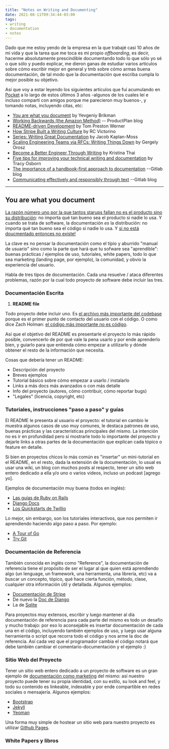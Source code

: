 ```yaml
---
title: "Notes on Writing and Documenting"
date: 2021-08-11T09:34:44-03:00
tags:
- writing
- documentation
- notes
---
```


Dado que me estoy yendo de la empresa en la que trabajé casi 10 años de mi vida y que la tarea que me toca es mi propio *offboarding*, es decir, hacerme absolutamente prescindible documentando todo lo que sólo yo sé o que sólo y puedo explicar, me dieron ganas de estudiar varios artículos sobre cómo escribir mejor en general y tmb sobre cómo armas buena documentación, de tal modo que la documentación que escriba cumpla lo mejor posible su objetivo.

Así que voy a estar leyendo los siguientes artículos que fuí acumulando en [Pocket](https://getpocket.com/) a lo largo de estos últimos 3 años -algunos de los cuales leí e incluso compartí con amigos porque me parecieron muy buenos-, y tomando notas, incluyendo citas, etc:


* [You are what you document](https://www.ybrikman.com/writing/2014/05/05/you-are-what-you-document/) by Yevgeniy Brikman
* [Working Backwards (the Amazon Method)](https://www.productplan.com/glossary/working-backward-amazon-method/) -- ProductPlan blog
* [README-driven Development](http://tom.preston-werner.com/2010/08/23/readme-driven-development.html) by Tom Preston Werner
* [How Stripe Built a Writing Culture](https://slab.com/blog/stripe-writing-culture/) by RC Victorino
* [Series: Writing Great Documentation](https://jacobian.org/series/great-documentation/) by Jacob Kaplan-Moss
* [Scaling Engineering Teams via RFCs: Writing Things Down](https://blog.pragmaticengineer.com/scaling-engineering-teams-via-writing-things-down-rfcs/) by Gergely Orosz
* [Become a Better Engineer Through Writing](https://academy.realm.io/posts/altconf-kristina-thai-better-engineer-through-writing/) by Kristina Thai
* [Five tips for improving your technical writing and documentation](https://medium.com/@tracymakes/five-tips-for-improving-your-technical-writing-and-documentation-47353723c8a7) by Tracy Osborn
* [The importance of a handbook-first approach to documentation](https://about.gitlab.com/company/culture/all-remote/handbook-first-documentation/) --Gitlab blog
* [Communicating effectively and responsibly through text](https://about.gitlab.com/company/culture/all-remote/effective-communication/) --Gitlab blog

---

## You are what you document

[La razón número uno por la que tantos starups fallan no es el producto sino su distribución](http://blakemasters.com/post/22405055017/peter-thiels-cs183-startup-class-9-notes-essay): no importa qué tan bueno sea el producto si nadie lo usa. Y cuando se trata de software, la documentación *es* la distribución: no importa qué tan bueno sea el código si nadie lo usa. Y [si no está doucmentado entonces no existe!](http://www.mikepope.com/blog/DisplayBlog.aspx?permalink=1680)

La clave es no pensar la documentación como el típio y aburrido "manual de usuario" sino como la parte que hará que tu sofware sea "aprendible": buenas prácticas / ejemplos de uso, tutoriales, white papers, todo lo que sea marketing (landing page, por ejemplo), la comunidad, y obvio la experiencia del usuario.

Habla de tres tipos de documentación. Cada una resuelve / ataca diferentes problemas, razón por la cual todo proyecto de software debe incluir las tres.

### Documentación Escrita

1. **README file**

Todo proyecto debe incluir uno. Es [el archivo más importante del codebase](http://tom.preston-werner.com/2010/08/23/readme-driven-development.html) porque es el primer punto de contacto del usuario con el código. O como dice Zach Holman: [el código más importante no es código](http://zachholman.com/posts/documentation/).

Así que el objetivo del README es presentarle el proyecto lo más rápido posible, convencerlo de por qué vale la pena usarlo y por ende aprenderlo bien, y guiarlo para que entienda cómo empezar a utilizarlo y dónde obtener el resto de la información que necesita.

Cosas que debería tener un README:

* Descripción del proyecto
* Breves ejemplos
* Tutorial básico sobre cómo empezar a usarlo / instalarlo
* Links a más docs más avanzados o con más detalle
* Info del proyecto (autores, cómo contribuir, cómo reportar bugs)
* "Legales" (licencia, copyright, etc)


### Tutoriales, instrucciones "paso a paso" y guías

El README le presenta al usuario el proyecto: el tutorial en cambio le muestra algunos casos de uso muy comunes, le
destaca patrones de uso, buenas prácticas y las características principales del mismo. La intención no es ir en
profundidad pero sí mostrarle todo lo importante del proyecto y dejarle links a otras partes de la documentación que
explican cada tópico o feature en detalle.

Si bien en proyectos chicos lo más común es "insertar" un mini-tutorial en el README, en el resto, dada la extensión de
la documentación, lo usual es usar una wiki, un blog con muchos posts al respecto, tener un sitio web entero dedicado a
ella y/o uno o varios videos, incluso un podcast [agrego yo].

Ejemplos de documentación muy buena (todos en inglés):

* [Las guías de Ruby on Rails](http://guides.rubyonrails.org/)
* [Django Docs](https://docs.djangoproject.com/en/3.2/)
* [Los Quickstarts de Twillio](https://www.twilio.com/docs/quickstart)

Lo mejor, sin embargo, son los tutoriales interactivos, que nos permiten ir aprendiendo haciendo algo paso a paso. Por
ejemplo:

* [A Tour of Go](https://tour.golang.org/welcome/1)
* [Try Git](https://try.github.io/)


### Documentación de Referencia

También conocida en inglés como "Reference", la documentación de referencia tiene el propósito de ser el lugar al que
quien está aprendiendo algo (un lenguage, un framework, una herramienta, una librería, etc) va a buscar un concepto,
tópico, qué hace cierta función, método, clase, cualquier otra información útil y detallada. Algunos ejemplos:

* [Documentación de Stripe](https://stripe.com/docs)
* De nuevo la [Doc de Django](https://docs.djangoproject.com/en/3.2/)
* La de [Sqlite](https://www.sqlite.org/docs.html)

Para proyectos muy extensos, escribir y luego mantener al día documentación de referencia para cada parte del mismo es
todo un desafío y mucho trabajo: por eso lo aconsejable es insertar documentación de cada una en el código, incluyendo
también ejemplos de uso, y luego usar alguna herramienta o script que recorra todo el código y nos arme la doc de
referencia. Así cada vez que el programador cambia el código notará que debe también cambiar el comentario-documentación
y el ejemplo :)


### Sitio Web del Proyecto

Tener un sitio web entero dedicado a un proyecto de software es un gran ejemplo de
[documentación como marketing](https://zachholman.com/posts/open-source-marketing/) del mismo: así nuestro proyecto
puede tener su propia identidad, con su estilo, su look and feel, y todo su contenido es linkeable, indexable
y por ende compartible en redes sociales o mensajería. Algunos ejemplos:

* [Bootstrap](https://getbootstrap.com/)
* [Jekyll](https://jekyllrb.com/)
* [Yeoman](http://yeoman.io/)

Una forma muy simple de hostear un sitio web para nuestro proyecto es utilizar [Github Pages](https://pages.github.com/).


### White Papers y libros


